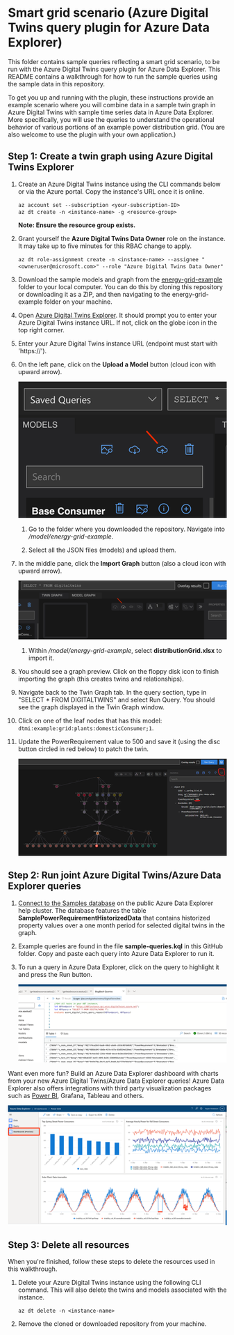 # Smart grid scenario (Azure Digital Twins query plugin for Azure Data Explorer)

This folder contains sample queries reflecting a smart grid scenario, to be run with the Azure Digital Twins query plugin for Azure Data Explorer. This README contains a walkthrough for how to run the sample queries using the sample data in this repository.

To get you up and running with the plugin, these instructions provide an example scenario where you will combine data in a sample twin graph in Azure Digital Twins with sample time series data in Azure Data Explorer. More specifically, you will use the queries to understand the operational behavior of various portions of an example power distribution grid. (You are also welcome to use the plugin with your own application.)

## Step 1: Create a twin graph using Azure Digital Twins Explorer

1. Create an Azure Digital Twins instance using the CLI commands below or via the Azure portal. Copy the instance's URL once it is online.

    ```
    az account set --subscription <your-subscription-ID>
    az dt create -n <instance-name> -g <resource-group> 
    ```

    **Note: Ensure the resource group exists.**
  
1. Grant yourself the **Azure Digital Twins Data Owner** role on the instance. It may take up to five minutes for this RBAC change to apply.
  
    ```
    az dt role-assignment create -n <instance-name> --assignee "<owneruser@microsoft.com>" --role "Azure Digital Twins Data Owner" 
    ``` 

1. Download the sample models and graph from the [energy-grid-example](../models/energy-grid-example) folder to your local computer. You can do this by cloning this repository or downloading it as a ZIP, and then navigating to the energy-grid-example folder on your machine.

1. Open [Azure Digital Twins Explorer](https://explorer.digitaltwins.azure.net/). It should prompt you to enter your Azure Digital Twins instance URL. If not, click on the globe icon in the top right corner.

1. Enter your Azure Digital Twins instance URL (endpoint must start with 'https://').

1. On the left pane, click on the **Upload a Model** button (cloud icon with upward arrow).

    ![Screenshot of the Upload a Model icon in Azure Digital Twins Explorer.](../../images/adt-adx-queries/upload-model.png)

    1. Go to the folder where you downloaded the repository. Navigate into *<folder>/model/energy-grid-example*.

    1. Select all the JSON files (models) and upload them.

1. In the middle pane, click the **Import Graph** button (also a cloud icon with upward arrow).

    ![Screenshot of the Import Graph icon in Azure Digital Twins Explorer.](../../images/adt-adx-queries/import-graph.png)

    1. Within *<folder>/model/energy-grid-example*, select **distributionGrid.xlsx** to import it.

1. You should see a graph preview. Click on the floppy disk icon to finish importing the graph (this creates twins and relationships).

1. Navigate back to the Twin Graph tab. In the query section, type in "SELECT * FROM DIGITALTWINS" and select Run Query. You should see the graph displayed in the Twin Graph window.

1. Click on one of the leaf nodes that has this model: `dtmi:example:grid:plants:domesticConsumer;1`.

1. Update the PowerRequirement value to 500 and save it (using the disc button circled in red below) to patch the twin.

    ![Screenshot of updating and saving a value in Azure Digital Twins Explorer.](../../images/adt-adx-queries/save-patch.png)

## Step 2: Run joint Azure Digital Twins/Azure Data Explorer queries

1. [Connect to the Samples database](https://dataexplorer.azure.com/clusters/help/databases/Samples) on the public Azure Data Explorer help cluster. The database features the table **SamplePowerRequirementHistorizedData** that contains historized property values over a one month period for selected digital twins in the graph.

1. Example queries are found in the file **sample-queries.kql** in this GitHub folder. Copy and paste each query into Azure Data Explorer to run it.

1. To run a query in Azure Data Explorer, click on the query to highlight it and press the Run button.

    ![Screenshot of running a query with the Azure Digital Twins query plugin for Azure Data Explorer in the Azure portal.](../../images/adt-adx-queries/adx-query.png)

Want even more fun? Build an Azure Data Explorer dashboard with charts from your new Azure Digital Twins/Azure Data Explorer queries! Azure Data Explorer also offers integrations with third party visualization packages such as [Power BI](https://docs.microsoft.com/azure/data-explorer/power-bi-best-practices), Grafana, Tableau and others.

![Screenshot of the Import Graph icon in Azure Digital Twins Explorer.](../../images/adt-adx-queries/adx-dashboard.png)

## Step 3: Delete all resources

When you're finished, follow these steps to delete the resources used in this walkthrough.

1. Delete your Azure Digital Twins instance using the following CLI command. This will also delete the twins and models associated with the instance.

    ```
    az dt delete -n <instance-name>
    ```

1. Remove the cloned or downloaded repository from your machine.
